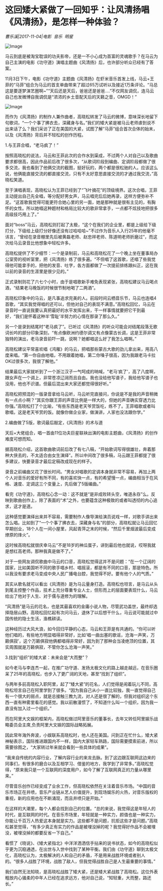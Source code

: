 # 这回矮大紧做了一回知乎：让风清扬唱《风清扬》，是怎样一种体验？

*曹乐溪|2017-11-04|电影 
                                                音乐 
                                                明星*

![Image](https://p3.pstatp.com/large/5e7a0002ac912f55a1c5)

马云到底是被淘宝耽误的功夫影帝，还是一不小心成为首富的灵魂歌手？在马云为自己主演的电影《功守道》演唱主题曲《风清扬》后，也许部分听众已经有了答案。

11月3日下午，电影《功守道》主题曲《风清扬》在虾米音乐首发上线，马云+王菲的“马菲”组合为马云的首支单曲带来了超过65万试听以及接近1万条评论。“马总这是要逐梦演艺圈啊~”“天后还是天后，爸爸还是爸爸....”不仅网友调侃，连马云自己也发微博自我调侃是“浓浓的乡土音配天后的天籁之音，OMGD！”

![Image](http://p3.pstatp.com/large/5e780002b96b42a696ab)

而作为《风清扬》的制作人兼作曲者，高晓松转发了马云的微博，意味深长地留下句歌词，“一个个事了拂衣去，深藏身与名。”我们的矮大紧是被马云老师虐到说不出来话了么？我们采访了正在美国的大紧，试图了解“马菲”组合首次合体的始末，以及《风清扬》背后并不轻松的创作历程。

1.与王菲合唱，“老马疯了！”

按照高晓松的说法，马云和王菲此次的合作水到渠成，不过两个人对自己以及歌曲要求都很高，因此作品前后改了很多次，“从歌词阶段到编曲、定调阶段都做了很多交流，我也看到了他俩交流的截图，挺好玩的，两个都是很松驰的人。应该这么说，他俩能直接交流的都直接交流，只有不太好意思直接交流的才通过我交流，”高晓松笑道。

至于演唱表现，高晓松认为王菲已经到了“飞叶摘花”的顶级境界。这次合唱，王菲主动提出自己先全唱，等分配好男女声，马云唱完后后她再录，这样方便弥补不足。“这首歌我觉得可能更符合她心里的另一面，她是那种就是很有主见的，有胸怀的女性。所以她唱这种题材和格局比较大的歌非常拿手，一点都不炫技地把很多高级技巧用上了。”

面对“boss”马云，高晓松则打起了太极，“这个在我们的企业里，都是上级给下级打分，下级给上级打分好像还没有过哈哈哈~”不过作为音乐人入行25年的他毫不讳言，“曾经在录音棚里先后被黄磊老师、赵忠祥老师、陈道明老师折磨过”，而这次给马云录音比他想象中轻松许多。

高晓松提供了不少细节：一个是录制前，马云和高晓松花了一个晚上坐在董事局办公室旁的视听室里，把《风清扬》练了很多遍。“不但唱了这首歌，还唱了些我觉得他可能拿手的，把他的发音、吐字，各方面都做了一次提前排练跟纠正，这在我以前的录音的生涯里是很少见的。”

正式录制则花了六七个小时，由于是唱歌新手难免表现紧张，高晓松建议马云喝点酒，“结果老马晚饭的时候很节制地喝了二两酒”。

高晓松印象中的马云，是凡事追求完美的人。前段时间云栖音乐节，马云也连唱4首歌，“其实我觉得唱的还可以，但他对自己的表现不满意。”高晓松回忆，马云在录音时一直说我要认真把最好的水平发挥出来，干一样事情就要把它干到最好，“我们是怀着这种半‘雪耻’半努力的心情在那录了那么久。”

另一个是录到结尾时“老马疯了”。已听过《风清扬》的听众可能会对结尾段落无歌词长吟的部分印象深刻，“有点像欧洲约德尔调又有点像蒙古长调，这是王菲非常独特的演出，老马录音前吓一跳，说啊？她都唱这么好了我怎么唱啊。”

高晓松建议平常喜欢唱《鸿雁》的马云，把唱那些蒙古大歌的劲儿拿出来，用高八度来唱。“第一你自由地唱，不用跟着她唱，第二你嗓子很高，因为我跟老马卡拉OK过很多次，我很了解他。”

结果最后大家就听到了一个浙江汉子一气呵成的呐喊，“老马‘疯了’，高了八度啊，跟女声在一个调上，非常苍凉辽阔而且自由。我也没给他写谱子，我给他写谱子也没用，他也不识谱。但最后混出来大家还都觉得很好听。”

高晓松把预混的一版录音拿给马云听，马云听完直接问，你说是不是我的声音稍微有一点点小啊？“其实你跟王菲的声音比例是一样大的，但她的声音确实穿透力比你强。”高晓松打了个比喻，“有些东西是老天爷赏饭吃，练不了。王菲唱歌或者叫歌唱，这是老天爷赏的饭。就像你做企业家，做演讲，人家也没法跟你学。”

2.编曲做了5版，歌词最后敲定，《风清扬》的术与道

天后+大佬组合，唱一首由11位功夫巨星联袂出演的电影主题曲，《风清扬》的创作难度可想而知。

据高晓松介绍，这首歌曲歌词前后改了有七八稿，“开始歌词写得很雄壮，奔着那种大侠去的，不太适合由女生演绎”。所以中间改了很多稿，马云跟王菲都提了很多建议，快要录音才最后定稿改成现在的样子。

录音之前编曲又花了很长时间。“男女对唱歌的定调本身就非常不容易，再加上两个人对音乐的爱好有所不同，有的喜欢快一点，有的希望慢一点，编曲相当于在风格、速度、定调这三个变量上，先后做了5版编曲。”

看完《功守道》，高晓松心念一动：这不就是“是非成败转头空，唯道永存”么。反映到歌曲创作上，除了表面的“术”之外，也要蕴含这种极致的或者叫透彻的内心追求，这才是道。

这种感觉要演绎出来并不容易，需要制作人像导演给演员说戏一样，对歌手讲出来怎么唱。比如到了“一个个事了拂衣去，深藏身与名”的部分，高晓松就让马云回忆早期创业，18个人在一间小屋里，风起青萍之末的时候，“然后千里烟波最后变成燎原的烽火”。

这时候高晓松就很庆幸马云“不是18岁的神瓜蛋子，讲到最后他也就说，哎呀我就是想红高老师。那种我真是做不了。”

对于一些网友调侃歌曲中马云的口音，高晓松觉得这并不是问题：“在一个辽阔的国家，比如美国听不同的歌手唱乡村、唱摇滚，都是有不同的口音，那是特色。所以我没有要求老马变成中央人民广播电台腔，我觉得不好。要有他个人的气质。”

其实从歌名就可以看出《风清扬》是为马云量身打造。高晓松也坦言，是马云从头到尾主控整个作品，技术上充分尊重专业人士，但形而上的层面要表现什么，马云给出了他对于人生、对于儒与道修为的理解。

“风清扬”是马云的花名，也是其最喜欢的金庸小说人物，尽管武功盖世，最终却选择隐居山野。高晓松回忆起有次问马云，退休了以后想干什么，马云说可能就过中国传统的隐士生活，渔樵耕读。

这种经历过大风大浪，如今回归平静的心态，马云和王菲是有共通的。“你可以听他们唱的，有些地方明显唱得非常好，比如‘唱一曲出塞的歌谣，沧海一声笑，万籁俱寂’，这个万籁俱寂他俩都唱得非常好，因为到了那种会当凌绝顶的位置，其实周围就是万籁俱寂，不管你怎么沧海一声笑。”

3.找到“组织”的矮大紧：未来会是“大而整”？

如今老马与李连杰一起，在推广功守道、发扬太极文化的路上越走越远，在音乐圈呆了25年的高晓松，也步入了更广阔的天地，甚至“找到了组织”。

与两年多前高晓松入职阿里，起了“矮大紧”的花名，人们觉得是闹着玩儿不同，高晓松坦言自己在阿里学到了很多。“因为我自己从小一直比较独，我一直觉得自己有一个很大的弱点，就是总接触三教九流，对人还是很了解的，但我对组织这个东西一直有种雾里看花的感觉。我以前散漫惯了，不知道什么叫一个组织，因为我一直没有加入过一个组织。”

而在阿里大文娱的框架内，高晓松做过阿里音乐的董事长，去年又转任阿里娱乐战略委员会主席,负责阿里大文娱的国际战略拓展。

因此常年海外奔波，小娱联系高晓松时，他人还在美国。问到正在忙什么，矮大紧神秘表示，国际推进跟国内不一样，国内大家轻车熟路，国际需要摸索前进，所以需要徐图之，“大家转过年来就会看到一些具体的成果”。

“我来自传统的内容行业，了解内容行业的来龙去脉。到了这边跟互联网这边来的同事们，有很多的磨合以及互相学习、借鉴的地方，我学到了非常多。”高晓松觉得，“原来我只是一个互联网的深度用户，如今了解了互联网真正的力量从哪里来。”

尽管音乐创作已经变成了业余工作，但高晓松依然在关注着音乐市场。“中国的音乐市场正在井喷，音乐产业链从艺人价值提升，到现场娱乐的火热，对音乐版权的重视，新的应用也在不断涌现，而且井喷只是开始。”

在这样的大潮里，每个人都会找到自己的位置。“总的来说，我觉得这是年轻人的时代，是互联网的时代。在音乐市场里，年轻就是一种实力，颜值也是一种实力，你能让千百万人热爱这本身就是实力。这些都不是问题，抗拒这些才是问题。”高晓松甚至觉得，“有多少真正有实力的作品是被埋没掉的呢？我觉得好作品不会被埋没，被埋没掉的都要反省一下自己。”

看惯了《晓说》、《矮大紧指北》中洋洋洒洒信手拈来的说书状态，如今的高晓松似乎更为沉稳通透，在出世与入世中找到了某种平衡。我们由《功守道》聊到太极文化，高晓松认为，太极解决的人和自己的矛盾，不是用来战胜环境或者别人的。“很多人战胜了环境，战胜了敌人，但我觉得战胜自己是人生最重要的事情。”

我们自然无法知晓，是高晓松战胜了矮大紧，还是矮大紧战胜了高晓松。这位外表粗放内心骚柔的中年人已经在追求远方，他对自己说，“知轻重，大而整，路还长。”

